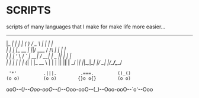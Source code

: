 # SCRIPTS
scripts of many languages that I make for make life more easier...

 _____ _           _   _        ___   _      _     
|_   _| |         | | ( )      / _ \ | |    | |    
  | | | |__   __ _| |_|/ ___  / /_\ \| |    | |    
  | | | '_ \ / _` | __| / __| |  _  || |    | |    
  | | | | | | (_| | |_  \__ \ | | | || |____| |____
  \_/ |_| |_|\__,_|\__| |___/ \_| |_/\_____/\_____/
                                                                                                      
     '*'          .|||.         .===.         ()_()          
    (o o)         (o o)        {}o o{}        (o o)            
ooO--(_)--Ooo-ooO--(_)--Ooo-ooO--(_)--Ooo-ooO--`o'--Ooo
